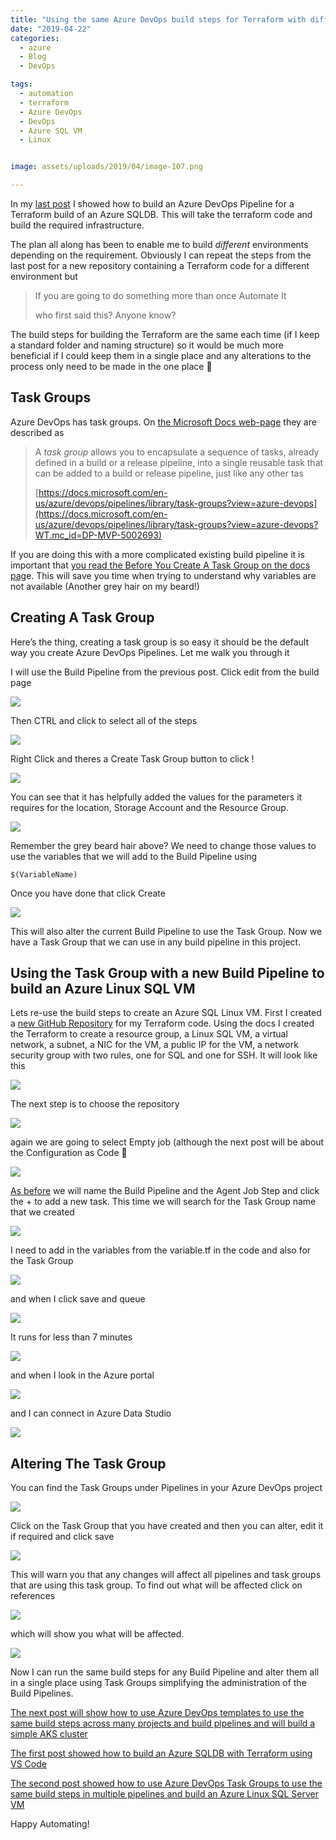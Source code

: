 ```yaml
---
title: "Using the same Azure DevOps build steps for Terraform with different Pipelines with Task Groups to build an Azure Linux SQL VM"
date: "2019-04-22" 
categories:
  - azure
  - Blog
  - DevOps

tags:
  - automation
  - terraform
  - Azure DevOps
  - DevOps
  - Azure SQL VM
  - Linux


image: assets/uploads/2019/04/image-107.png

---
```

In my [last post](https://blog.robsewell.com/building-azure-sql-db-with-terraform-using-azure-devops/) I showed how to build an Azure DevOps Pipeline for a Terraform build of an Azure SQLDB. This will take the terraform code and build the required infrastructure.

The plan all along has been to enable me to build _different_ environments depending on the requirement. Obviously I can repeat the steps from the last post for a new repository containing a Terraform code for a different environment but

> If you are going to do something more than once Automate It
> 
> who first said this? Anyone know?  

The build steps for building the Terraform are the same each time (if I keep a standard folder and naming structure) so it would be much more beneficial if I could keep them in a single place and any alterations to the process only need to be made in the one place 🙂

Task Groups
-----------

Azure DevOps has task groups. On [the Microsoft Docs web-page](https://docs.microsoft.com/en-us/azure/devops/pipelines/library/task-groups?view=azure-devops?WT.mc_id=DP-MVP-5002693) they are described as

>   
> A _task group_ allows you to encapsulate a sequence of tasks, already defined in a build or a release pipeline, into a single reusable task that can be added to a build or release pipeline, just like any other tas
> 
>   
> [https://docs.microsoft.com/en-us/azure/devops/pipelines/library/task-groups?view=azure-devops](https://docs.microsoft.com/en-us/azure/devops/pipelines/library/task-groups?view=azure-devops?WT.mc_id=DP-MVP-5002693)

If you are doing this with a more complicated existing build pipeline it is important that [you read the Before You Create A Task Group on the docs pag](https://docs.microsoft.com/en-us/azure/devops/pipelines/library/task-groups?view=azure-devops?WT.mc_id=DP-MVP-5002693)e. This will save you time when trying to understand why variables are not available (Another grey hair on my beard!)

Creating A Task Group
---------------------

Here’s the thing, creating a task group is so easy it should be the default way you create Azure DevOps Pipelines. Let me walk you through it

I will use the Build Pipeline from the previous post. Click edit from the build page

[![](https://blog.robsewell.com/assets/uploads/2019/04/image-92.png)](https://blog.robsewell.com/assets/uploads/2019/04/image-92.png?ssl=1)

Then CTRL and click to select all of the steps

[![](https://blog.robsewell.com/assets/uploads/2019/04/image-93.png)](https://blog.robsewell.com/assets/uploads/2019/04/image-93.png?ssl=1)

Right Click and theres a Create Task Group button to click !

[![](https://blog.robsewell.com/assets/uploads/2019/04/image-94.png)](https://blog.robsewell.com/assets/uploads/2019/04/image-94.png?ssl=1)

You can see that it has helpfully added the values for the parameters it requires for the location, Storage Account and the Resource Group.

[![](https://blog.robsewell.com/assets/uploads/2019/04/image-95.png)](https://blog.robsewell.com/assets/uploads/2019/04/image-95.png?ssl=1)

Remember the grey beard hair above? We need to change those values to use the variables that we will add to the Build Pipeline using

    $(VariableName)

Once you have done that click Create

[![](https://blog.robsewell.com/assets/uploads/2019/04/image-96.png)](https://blog.robsewell.com/assets/uploads/2019/04/image-96.png?ssl=1)

This will also alter the current Build Pipeline to use the Task Group. Now we have a Task Group that we can use in any build pipeline in this project.

Using the Task Group with a new Build Pipeline to build an Azure Linux SQL VM
-----------------------------------------------------------------------------

Lets re-use the build steps to create an Azure SQL Linux VM. First I created a [new GitHub Repository](https://github.com/SQLDBAWithABeard/Presentations-AzureSQLVM) for my Terraform code. Using the docs I created the Terraform to create a resource group, a Linux SQL VM, a virtual network, a subnet, a NIC for the VM, a public IP for the VM, a network security group with two rules, one for SQL and one for SSH. It will look like this

[![](https://blog.robsewell.com/assets/uploads/2019/04/image-114.png)](https://blog.robsewell.com/assets/uploads/2019/04/image-114.png?ssl=1)

The next step is to choose the repository

[![](https://blog.robsewell.com/assets/uploads/2019/04/image-98.png)](https://blog.robsewell.com/assets/uploads/2019/04/image-98.png?ssl=1)

again we are going to select Empty job (although the next post will be about the Configuration as Code 🙂

[![](https://blog.robsewell.com/assets/uploads/2019/04/image-99.png)](https://blog.robsewell.com/assets/uploads/2019/04/image-99.png?ssl=1)

[As before](https://blog.robsewell.com/building-azure-sql-db-with-terraform-using-azure-devops/) we will name the Build Pipeline and the Agent Job Step and click the + to add a new task. This time we will search for the Task Group name that we created

[![](https://blog.robsewell.com/assets/uploads/2019/04/image-100.png)](https://blog.robsewell.com/assets/uploads/2019/04/image-100.png?ssl=1)

I need to add in the variables from the variable.tf in the code and also for the Task Group

[![](https://blog.robsewell.com/assets/uploads/2019/04/image-117.png)](https://blog.robsewell.com/assets/uploads/2019/04/image-117.png?ssl=1)

and when I click save and queue

[![](https://blog.robsewell.com/assets/uploads/2019/04/image-102.png)](https://blog.robsewell.com/assets/uploads/2019/04/image-102.png?ssl=1)

It runs for less than 7 minutes

[![](https://blog.robsewell.com/assets/uploads/2019/04/image-118.png)](https://blog.robsewell.com/assets/uploads/2019/04/image-118.png?ssl=1)

and when I look in the Azure portal

[![](https://blog.robsewell.com/assets/uploads/2019/04/image-119.png)](https://blog.robsewell.com/assets/uploads/2019/04/image-119.png?ssl=1)

and I can connect in Azure Data Studio

[![](https://blog.robsewell.com/assets/uploads/2019/04/image-129.png)](https://blog.robsewell.com/assets/uploads/2019/04/image-129.png?ssl=1)

Altering The Task Group
-----------------------

You can find the Task Groups under Pipelines in your Azure DevOps project

[![](https://blog.robsewell.com/assets/uploads/2019/04/image-97.png)](https://blog.robsewell.com/assets/uploads/2019/04/image-97.png?ssl=1)

Click on the Task Group that you have created and then you can alter, edit it if required and click save

[![](https://blog.robsewell.com/assets/uploads/2019/04/image-107.png)](https://blog.robsewell.com/assets/uploads/2019/04/image-107.png?ssl=1)

This will warn you that any changes will affect all pipelines and task groups that are using this task group. To find out what will be affected click on references

[![](https://blog.robsewell.com/assets/uploads/2019/04/image-108.png)](https://blog.robsewell.com/assets/uploads/2019/04/image-108.png?ssl=1)

  

which will show you what will be affected.

[![](https://blog.robsewell.com/assets/uploads/2019/04/image-109.png)](https://blog.robsewell.com/assets/uploads/2019/04/image-109.png?ssl=1)

Now I can run the same build steps for any Build Pipeline and alter them all in a single place using Task Groups simplifying the administration of the Build Pipelines.

[The next post will show how to use Azure DevOps templates to use the same build steps across many projects and build pipelines and will build a simple AKS cluster](https://blog.robsewell.com/using-azure-devops-build-pipeline-templates-with-terraform-to-build-an-aks-cluster/)

[The first post showed how to build an Azure SQLDB with Terraform using VS Code](https://blog.robsewell.com/building-azure-sql-db-with-terraform-with-visual-studio-code/)

[The second post showed how to use Azure DevOps Task Groups to use the same build steps in multiple pipelines and build an Azure Linux SQL Server VM](https://blog.robsewell.com/using-the-same-azure-devops-build-steps-for-terraform-with-different-pipelines-with-task-groups/)

Happy Automating!
